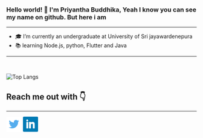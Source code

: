 ### Hello world! 👋 I'm Priyantha Buddhika, Yeah I know you can see my name on github. But here i am

---

- 🎓 I’m currently an undergraduate at University of Sri jayawardenepura
- 📚 learning Node.js, python, Flutter and Java
---


<br/>

![Top Langs](https://github-readme-stats.vercel.app/api?username=priyanthabuddhika&&show_icons=true&title_color=fff&icon_color=blue&text_color=daf7dc&bg_color=151515)

<!-- ![Top Langs](https://github-readme-stats.vercel.app/api/top-langs/?username=priyanthabuddhika&layout=compact&bg_color=151515&text_color=daf7dc&) -->

## Reach me out with 👇

---

[<img src="./img/twitter.png" height="40px" width="40px">][twitter]
[<img src="./img/linkedin.png" height="40px" width="40px">][linkedin]

<!-- [<img src="img/facebook.png" class="img-style">][facebook] -->

[twitter]: https://twitter.com/macpreiz
[linkedin]: https://www.linkedin.com/in/priyantha.buddhika

<!-- [facebook]: http://www.facebook.com -->


